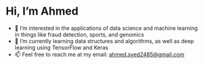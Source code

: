 # Hi, I’m Ahmed


- 👀 I’m interested in the applications of data science and machine learning in things like fraud detection, sports, and genomics
- 🌱 I’m currently learning data structures and algorithms, as well as deep learning using TensorFlow and Keras
- 📫 Feel free to reach me at my email: ahmed.syed2485@gmail.com

<!---
ahmedsyed2485/ahmedsyed2485 is a ✨ special ✨ repository because its `README.md` (this file) appears on your GitHub profile.
You can click the Preview link to take a look at your changes.
--->
